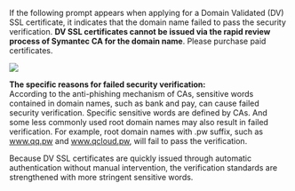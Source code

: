If the following prompt appears when applying for a Domain Validated (DV) SSL certificate, it indicates that the domain name failed to pass the security verification. **DV SSL certificates cannot be issued via the rapid review process of Symantec CA for the domain name**. Please purchase paid certificates.

![](https://mc.qcloudimg.com/static/img/25451d24cf3c717454830a44925642ec/1.png)

__The specific reasons for failed security verification:__<br/>
According to the anti-phishing mechanism of CAs, sensitive words contained in domain names, such as bank and pay, can cause failed security verification. Specific sensitive words are defined by CAs. And some less commonly used root domain names may also result in failed verification. For example, root domain names with .pw suffix, such as www.qq.pw and www.qcloud.pw, will fail to pass the verification.

Because DV SSL certificates are quickly issued through automatic authentication without manual intervention, the verification standards are strengthened with more stringent sensitive words.

